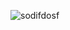 
![sodifdosf](https://user-images.githubusercontent.com/73972922/171921460-dc96ead5-0f6d-4881-a4ac-d30847f34708.gif)
